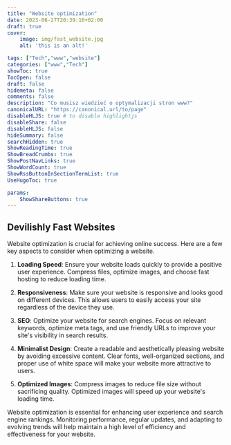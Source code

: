 ```yaml
---
title: "Website optimization"
date: 2023-06-27T20:39:16+02:00
draft: true
cover:
    image: img/fast_website.jpg
    alt: 'this is an alt!'

tags: ["Tech","www","website"] 
categories: ["www","Tech"]
showToc: true
TocOpen: false
draft: false
hidemeta: false
comments: false
description: "Co musisz wiedzieć o optymalizacji stron www?"
canonicalURL: "https://canonical.url/to/page"
disableHLJS: true # to disable highlightjs
disableShare: false
disableHLJS: false
hideSummary: false
searchHidden: true
ShowReadingTime: true
ShowBreadCrumbs: true
ShowPostNavLinks: true
ShowWordCount: true
ShowRssButtonInSectionTermList: true
UseHugoToc: true

params:
    ShowShareButtons: true
---
```


## Devilishly Fast Websites

Website optimization is crucial for achieving online success. Here are a few key aspects to consider when optimizing a website.

1. **Loading Speed**: Ensure your website loads quickly to provide a positive user experience. Compress files, optimize images, and choose fast hosting to reduce loading time.

2. **Responsiveness**: Make sure your website is responsive and looks good on different devices. This allows users to easily access your site regardless of the device they use.

3. **SEO**: Optimize your website for search engines. Focus on relevant keywords, optimize meta tags, and use friendly URLs to improve your site's visibility in search results.

4. **Minimalist Design**: Create a readable and aesthetically pleasing website by avoiding excessive content. Clear fonts, well-organized sections, and proper use of white space will make your website more attractive to users.

5. **Optimized Images**: Compress images to reduce file size without sacrificing quality. Optimized images will speed up your website's loading time.

Website optimization is essential for enhancing user experience and search engine rankings. Monitoring performance, regular updates, and adapting to evolving trends will help maintain a high level of efficiency and effectiveness for your website.